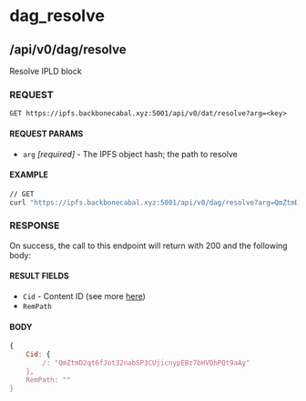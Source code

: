# dag_resolve

## /api/v0/dag/resolve

Resolve IPLD block

### REQUEST

`GET https://ipfs.backbonecabal.xyz:5001/api/v0/dat/resolve?arg=<key>`

#### REQUEST PARAMS
- `arg` _[required]_ - The IPFS object hash; the path to resolve

#### EXAMPLE
```bash
// GET
curl "https://ipfs.backbonecabal.xyz:5001/api/v0/dag/resolve?arg=QmZtmD2qt6fJot32nabSP3CUjicnypEBz7bHVDhPQt9aAy"
```

### RESPONSE

On success, the call to this endpoint will return with 200 and the following body:

#### RESULT FIELDS
- `Cid` - Content ID (see more [here](https://github.com/ipld/cid)) 
- `RemPath`

#### BODY
```js
{
    Cid: {
        /: "QmZtmD2qt6fJot32nabSP3CUjicnypEBz7bHVDhPQt9aAy"
    },
    RemPath: ""
}
```